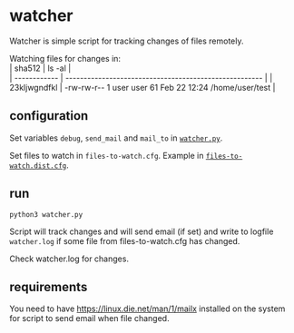 # watcher

Watcher is simple script for tracking changes of files remotely.

Watching files for changes in:  
| sha512       | ls -al                                                 |  
| ------------ | ------------------------------------------------------ |
| 23kljwgndfkl | -rw-rw-r-- 1 user user 61 Feb 22 12:24 /home/user/test |  


## configuration

Set variables `debug`, `send_mail` and `mail_to` in [`watcher.py`](https://github.com/rokj/watcher/blob/main/watcher.py).  

Set files to watch in `files-to-watch.cfg`. Example in [`files-to-watch.dist.cfg`](https://github.com/rokj/watcher/blob/main/files-to-watch.dist.cfg).

## run

`python3 watcher.py`

Script will track changes and will send email (if set) and write to logfile `watcher.log` if some file from files-to-watch.cfg has changed.

Check watcher.log for changes.

## requirements

You need to have https://linux.die.net/man/1/mailx installed on the system for script to send email when file changed.


